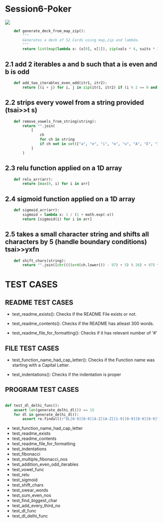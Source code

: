 # Session6-Poker

![](https://dzone.com/storage/temp/11727498-download.png)

```python
    def generate_deck_from_map_zip():
        """
        Generates a deck of 52 Cards using map,zip and lambda.
        """
        return list(map(lambda x: (x[0], x[1]), zip(vals * 4, suits * 13)))

```

        
        
 ## 2.1 add 2 iterables a and b such that a is even and b is odd
```python
    def add_two_iterables_even_odd(itr1, itr2):
        return [(i + j) for i, j in zip(itr1, itr2) if (i % 2 == 0 and j % 2 == 1)]


```

## 2.2 strips every vowel from a string provided (tsai>>t s)
```python
    def remove_vowels_from_string(string):
        return "".join(
            [
                ch
                for ch in string
                if ch not in set(["a", "e", "i", "o", "u", "A", "E", "I", "O", "U"])
            ]
        )
```
## 2.3 relu function applied on a 1D array
```python
    def relu_arr(arr):
        return [max(0, i) for i in arr]


```
## 2.4 sigmoid function applied on a 1D array
```python
    def sigmoid_arr(arr):
        sigmoid = lambda x: 1 / (1 + math.exp(-x))
        return [sigmoid(i) for i in arr]

```
## 2.5 takes a small character string and shifts all characters by 5 (handle boundary conditions) tsai>>yxfn
```python
    def shift_chars(string):
        return "".join([chr((((ord(ch.lower()) - 97) + 5) % 26) + 97) for ch in string])

```
            

# TEST CASES


## README TEST CASES

* test_readme_exists(): Checks if the README File exists or not.

* test_readme_contents(): Checks if the README has atleast 300 words.

* test_readme_file_for_formatting(): Checks if it has relevant number of '#'

## FILE TEST CASES

* test_function_name_had_cap_letter(): Checks if the Function name was starting with a Capital Letter.

* test_indentations(): Checks if the indentation is proper

## PROGRAM TEST CASES
```python
    
def test_dl_delhi_func():
    assert len(generate_delhi_dl()) == 15
    for dl in generate_delhi_dl():
        assert re.findall(r"DL[0-9][0-9][A-Z][A-Z][1-9][0-9][0-9][0-9]", dl)

```
- test_function_name_had_cap_letter
- test_readme_exists
- test_readme_contents
- test_readme_file_for_formatting
- test_indentations
- test_fibonacci
- test_multiple_fibonacci_nos
- test_addition_even_odd_iterables
- test_vowel_func
- test_relu
- test_sigmoid
- test_shift_chars
- test_swear_words
- test_sum_even_nos
- test_find_biggest_char
- test_add_every_third_no
- test_dl_func
- test_dl_delhi_func